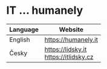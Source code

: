 # IT ... humanely

|Language|Website|
|-|-|
|English|https://humanely.it|
|Česky|https://lidsky.it<br/>https://itlidsky.cz|
